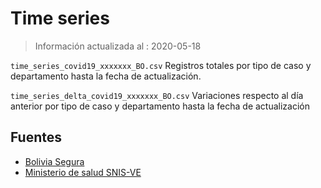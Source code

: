 # Time series
> Información actualizada al : 2020-05-18

`time_series_covid19_xxxxxxx_BO.csv`  Registros totales por tipo de caso y departamento hasta la fecha de actualización. 

`time_series_delta_covid19_xxxxxxx_BO.csv`  Variaciones respecto al día anterior por tipo de caso y departamento hasta la fecha de actualización


## Fuentes

* [Bolivia Segura](https://www.boliviasegura.gob.bo/)
* [Ministerio de salud SNIS-VE](https://snis.minsalud.gob.bo/)

